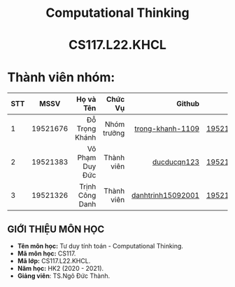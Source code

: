 <h1 align="center"><b>Computational Thinking</b></h>
<h1 align="center"><b>CS117.L22.KHCL</b></h>

# Thành viên nhóm:
| STT    | MSSV          | Họ và Tên              |Chức Vụ    | Github                                                  | Email                   |
| ------ |:-------------:| ----------------------:|----------:|--------------------------------------------------------:|-------------------------:
| 1      | 19521676      | Đỗ Trọng Khánh         |Nhóm trưởng|[trong-khanh-1109](https://github.com/trong-khanh-1109)  |19521676@gm.uit.edu.vn   |
| 2      | 19521383      | Võ Phạm Duy Đức        |Thành viên |[ducducqn123](https://github.com/ducducqn123)            |19521383@gm.uit.edu.vn   |
| 3      | 19521326      | Trịnh Công Danh        |Thành viên |[danhtrinh15092001](https://github.com/danhtrinh15092001)|19521326@gm.uit.edu.vn   |

## GIỚI THIỆU MÔN HỌC
* **Tên môn học:** Tư duy tính toán - Computational Thinking.
* **Mã môn học:** CS117.
* **Mã lớp:** CS117.L22.KHCL.
* **Năm học:** HK2 (2020 - 2021).
* **Giảng viên**: TS.Ngô Đức Thành.
